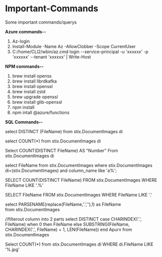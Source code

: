 # Important-Commands
Some important commands/querys

**Azure commands--**
1. Az-login 
2. Install-Module -Name Az -AllowClobber  -Scope CurrentUser
3. C:/home/CLI2/wbin/az.cmd login --service-principal -u 'xxxxxx' -p 'xxxxxx' --tenant 'xxxxxx' | Write-Host



**NPM commands--**
1. brew install openss
2. brew install librdkafka
3. brew install openssl
4. brew install zstd
5. brew upgrade openssl
6. brew install glib-openssl
7. npm install
8. npm intall @azure/functions



**SQL Commands--**


select DISTINCT (FileName) from stix.DocumentImages di

select COUNT(*)   from stix.DocumentImages di

Select COUNT(DISTINCT FileName) AS "Number" From stix.DocumentImages di 


select FileName from stix.DocumentImages  where stix.DocumentImages di=(stix.DocumentImages) and column_name like 'a%';


SELECT COUNT(DISTINCT FileName)
FROM stix.DocumentImages
WHERE  FileName LIKE '.%'

SELECT  FileName
FROM stix.DocumentImages
WHERE  FileName LIKE '.'

select PARSENAME(replace(FileName,'.',''),1) as FileName  
from stix.DocumentImages

//filterout column into 2 parts 
select DISTINCT 
     case CHARINDEX('.', FileName) when 0 then FileName
       else SUBSTRING(FileName, CHARINDEX('.', FileName) + 1, LEN(FileName)) end Apurv 
from stix.DocumentImages 


Select COUNT(*)  from stix.DocumentImages di WHERE  di.FileName LIKE '%.jpg'

